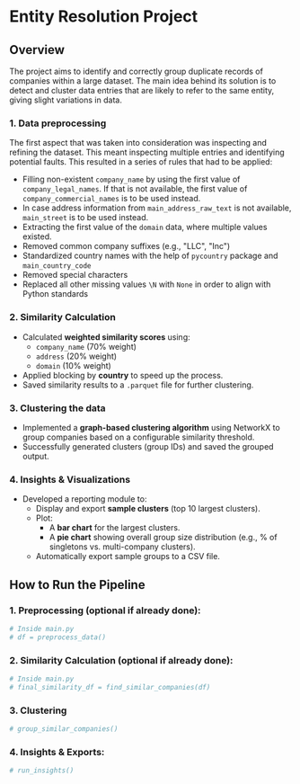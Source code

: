 # Entity Resolution Project

## Overview
The project aims to identify and correctly group duplicate records of companies within a large dataset. The main idea behind its solution is to detect and cluster data entries that are likely to refer to the same entity, giving slight variations in data.

### 1. Data preprocessing 
The first aspect that was taken into consideration was inspecting and refining the dataset. This meant inspecting multiple entries and identifying potential faults. This resulted in a series of rules that had to be applied:
- Filling non-existent `company_name` by using the first value of `company_legal_names`. If that is not available, the first value of `company_commercial_names` is to be used instead.
- In case address information from `main_address_raw_text` is not available, `main_street` is to be used instead.
- Extracting the first value of the `domain` data, where multiple values existed.
- Removed common company suffixes (e.g., "LLC", "Inc")
- Standardized country names with the help of `pycountry` package and `main_country_code`
- Removed special characters 
- Replaced all other missing values `\N` with `None` in order to align with Python standards

### 2. Similarity Calculation
- Calculated **weighted similarity scores** using:
  - `company_name` (70% weight)
  - `address` (20% weight)
  - `domain` (10% weight)
- Applied blocking by **country** to speed up the process.
- Saved similarity results to a `.parquet` file for further clustering.

### 3. Clustering the data
- Implemented a **graph-based clustering algorithm** using NetworkX to group companies based on a configurable similarity threshold.
- Successfully generated clusters (group IDs) and saved the grouped output.

### 4. Insights & Visualizations
- Developed a reporting module to:
  - Display and export **sample clusters** (top 10 largest clusters).
  - Plot:
    - A **bar chart** for the largest clusters.
    - A **pie chart** showing overall group size distribution (e.g., % of singletons vs. multi-company clusters).
  - Automatically export sample groups to a CSV file.

## How to Run the Pipeline

### 1. **Preprocessing (optional if already done):**
```python
# Inside main.py
# df = preprocess_data()
```

### 2. **Similarity Calculation (optional if already done):**
```python
# Inside main.py
# final_similarity_df = find_similar_companies(df)
```

### 3. **Clustering**
```python
# group_similar_companies()
```

### 4. **Insights & Exports:**
```python
# run_insights()
```